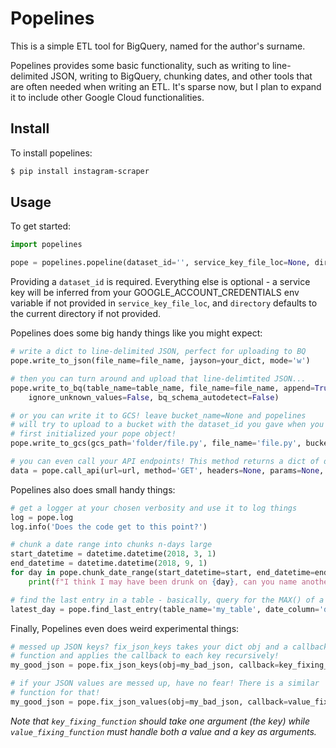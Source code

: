 # Popelines

This is a simple ETL tool for BigQuery, named for the author's surname. 

Popelines provides some basic functionality, such as writing to line-delimited JSON, writing to BigQuery, chunking dates, and other tools that are often needed when writing an ETL. It's sparse now, but I plan to expand it to include other Google Cloud functionalities.

Install
-------
To install popelines:
```bash
$ pip install instagram-scraper
```

Usage
-----

To get started:
```python
import popelines

pope = popelines.popeline(dataset_id='', service_key_file_loc=None, directory='.', verbose=False)
```

Providing a `dataset_id` is required. Everything else is optional - a service key will be inferred from your GOOGLE_ACCOUNT_CREDENTIALS env variable if not provided in `service_key_file_loc`, and `directory` defaults to the current directory if not provided. 

Popelines does some big handy things like you might expect:
```python
# write a dict to line-delimited JSON, perfect for uploading to BQ
pope.write_to_json(file_name=file_name, jayson=your_dict, mode='w')

# then you can turn around and upload that line-delimtited JSON...
pope.write_to_bq(table_name=table_name, file_name=file_name, append=True, 
    ignore_unknown_values=False, bq_schema_autodetect=False)

# or you can write it to GCS! leave bucket_name=None and popelines
# will try to upload to a bucket with the dataset_id you gave when you
# first initialized your pope object!
pope.write_to_gcs(gcs_path='folder/file.py', file_name='file.py', bucket_name=None)

# you can even call your API endpoints! This method returns a dict of data.
data = pope.call_api(url=url, method='GET', headers=None, params=None, data=None)
```

Popelines also does small handy things:
```python
# get a logger at your chosen verbosity and use it to log things
log = pope.log
log.info('Does the code get to this point?')

# chunk a date range into chunks n-days large
start_datetime = datetime.datetime(2018, 3, 1)
end_datetime = datetime.datetime(2018, 9, 1)
for day in pope.chunk_date_range(start_datetime=start, end_datetime=end, chunk_size=1):
    print(f"I think I may have been drunk on {day}, can you name another date?")

# find the last entry in a table - basically, query for the MAX() of a column
latest_day = pope.find_last_entry(table_name='my_table', date_column='day')
```

Finally, Popelines even does weird experimental things:
```python
# messed up JSON keys? fix_json_keys takes your dict obj and a callback
# function and applies the callback to each key recursively!
my_good_json = pope.fix_json_keys(obj=my_bad_json, callback=key_fixing_function)

# if your JSON values are messed up, have no fear! There is a similar 
# function for that!
my_good_json = pope.fix_json_values(obj=my_bad_json, callback=value_fixing_function)
```
*Note that `key_fixing_function` should take one argument (the key) while `value_fixing_function` must handle both a value and a key as arguments.*